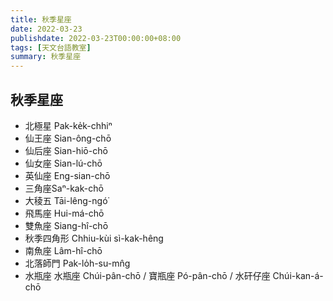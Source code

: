 ```yaml
---
title: 秋季星座
date: 2022-03-23
publishdate: 2022-03-23T00:00:00+08:00
tags: [天文台語教室]
summary: 秋季星座
---
```


## 秋季星座
- 北極星 Pak-ke̍k-chhiⁿ
- 仙王座 Sian-ông-chō
- 仙后座 Sian-hiō-chō
- 仙女座 Sian-lú-chō
- 英仙座 Eng-sian-chō
- 三角座Saⁿ-kak-chō
- 大稜五 Tāi-lêng-ngó͘
- 飛馬座 Hui-má-chō
- 雙魚座 Siang-hî-chō
- 秋季四角形 Chhiu-kùi sì-kak-hêng
- 南魚座 Lâm-hî-chō
- 北落師門 Pak-lo̍h-su-mn̂g
- 水瓶座 水瓶座  Chúi-pân-chō / 寶瓶座 Pó-pân-chō / 水矸仔座 Chúi-kan-á-chō
